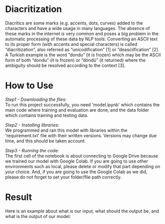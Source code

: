 # Diacritization
Diacritics are some marks (e.g. accents, dots, curves) added to the characters and have a wide usage in many languages. The absence of these marks in the internet is very common and poses a big problem in the automatic processing of these data by NLP tools. Converting an ASCII text to its proper form (with accents and special characters) is called “diacritization”, also referred as “unicodification” [1] or “deasciification” [2]. A Turkish example is the word “dondu” (it is frozen) which may be the ASCII form of both “dondu” (it is frozen) or “döndü” (it returned) where the ambiguity should be resolved according to the context [3].

# How to Use
*Step1 - Downloading the files:*
\
To run this project successfully, you need 'model.ipynb' which contains the main code where training and evaluation are done, and the data folder which contains training and testing data.

*Step2 - Installing libraries:*
\
We programmed and ran this model with libraries within the 'requirement.txt' file with their written versions. Versions may change due time, and this should be taken account.

*Step3 - Running the code:*
\
The first cell of the notebook is about connecting to Google Drive because we trained our model with Google Colab. If you are going to use other environments such as local, please delete or modify that part depending on your choice. And, if you are going to use the Google Colab as we did, please do not forget to set your folder/file path correctly.

# Result
Here is an example about what is our input, what should the output be, and what is the output of our model:

